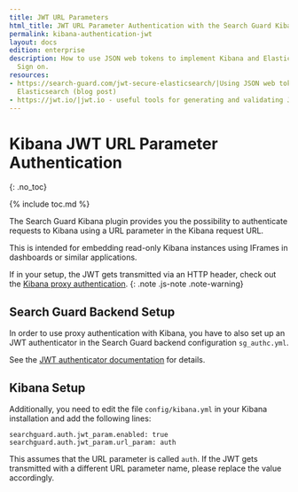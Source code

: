 ```yaml
---
title: JWT URL Parameters
html_title: JWT URL Parameter Authentication with the Search Guard Kibana Plugin
permalink: kibana-authentication-jwt
layout: docs
edition: enterprise
description: How to use JSON web tokens to implement Kibana and Elasticsearch Single
  Sign on.
resources:
- https://search-guard.com/jwt-secure-elasticsearch/|Using JSON web tokens to secure
  Elasticsearch (blog post)
- https://jwt.io/|jwt.io - useful tools for generating and validating JWT (website)
---
```

<!---
Copyright 2022 floragunn GmbH
-->

# Kibana JWT URL Parameter Authentication
{: .no_toc}

{% include toc.md %}

The Search Guard Kibana plugin provides you the possibility to authenticate requests to Kibana using a URL parameter in the Kibana request URL.

This is intended for embedding read-only Kibana instances using IFrames in dashboards or similar applications.

If in your setup, the JWT gets transmitted via an HTTP header, check out the [Kibana proxy authentication](kibana_authentication_proxy.md).
{: .note .js-note .note-warning}

## Search Guard Backend Setup

In order to use proxy authentication with Kibana, you have to also set up an JWT authenticator in the Search Guard backend configuration `sg_authc.yml`.

See the [JWT authenticator documentation](../_docs_auth_auth/auth_auth_jwt.md) for details.

## Kibana Setup

Additionally, you need to edit the file `config/kibana.yml` in your Kibana installation and add the following lines:

```
searchguard.auth.jwt_param.enabled: true
searchguard.auth.jwt_param.url_param: auth
```

This assumes that the URL parameter is called `auth`. If the JWT gets transmitted with a different URL parameter name, please replace the value accordingly.
